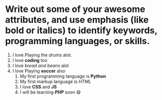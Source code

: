 # Write out some of your awesome attributes, and use emphasis (like bold or italics) to identify keywords, programming languages, or skills. 
1. I love Playing the *drums* alot.
2. I love **coding** too
3. I love _bread and beans_ alot
4. I love Playing __soccer__ also
   1. My first programming language is **Python**
   2. My first markup language is *HTML*
   3. I love **CSS** and **JS**
   4. I will be learning _**PHP**_ soon :smile:
   
